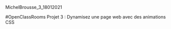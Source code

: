 MichelBrousse_3_18012021

#OpenClassRooms Projet 3 :
Dynamisez une page web avec des animations CSS
